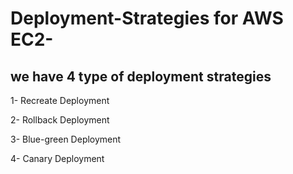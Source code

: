 # Deployment-Strategies for AWS EC2-

## we have 4 type of deployment strategies

1- Recreate Deployment 

2- Rollback Deployment
   
3- Blue-green Deployment
   
4- Canary Deployment
   
